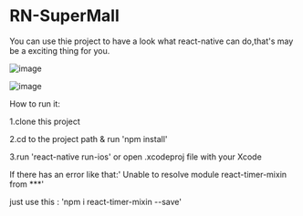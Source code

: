 # RN-SuperMall
You can use thie project to have a look what react-native can do,that's may be a exciting thing for you.

![image](https://github.com/justbettereveryday/RN-SuperMall/blob/master/GitHubImages/Home.png)

![image](https://github.com/justbettereveryday/RN-SuperMall/blob/master/GitHubImages/MallDemo.gif?raw=true)


How to run it:

1.clone this project

2.cd to the project path & run 'npm install'

3.run 'react-native run-ios' or open .xcodeproj file with your Xcode


If there has an error like that:' Unable to resolve module react-timer-mixin from ***'

just use this : 'npm i react-timer-mixin --save'